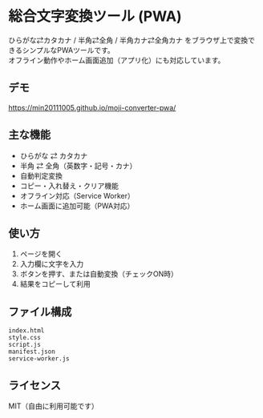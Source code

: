 # 総合文字変換ツール (PWA)

ひらがな⇄カタカナ / 半角⇄全角 / 半角カナ⇄全角カナ をブラウザ上で変換できるシンプルなPWAツールです。  
オフライン動作やホーム画面追加（アプリ化）にも対応しています。

## デモ
https://min20111005.github.io/moji-converter-pwa/

## 主な機能
- ひらがな ⇄ カタカナ
- 半角 ⇄ 全角（英数字・記号・カナ）
- 自動判定変換
- コピー・入れ替え・クリア機能
- オフライン対応（Service Worker）
- ホーム画面に追加可能（PWA対応）

## 使い方
1. ページを開く
2. 入力欄に文字を入力
3. ボタンを押す、または自動変換（チェックON時）
4. 結果をコピーして利用

## ファイル構成
```
index.html
style.css
script.js
manifest.json
service-worker.js
```

## ライセンス
MIT（自由に利用可能です）
